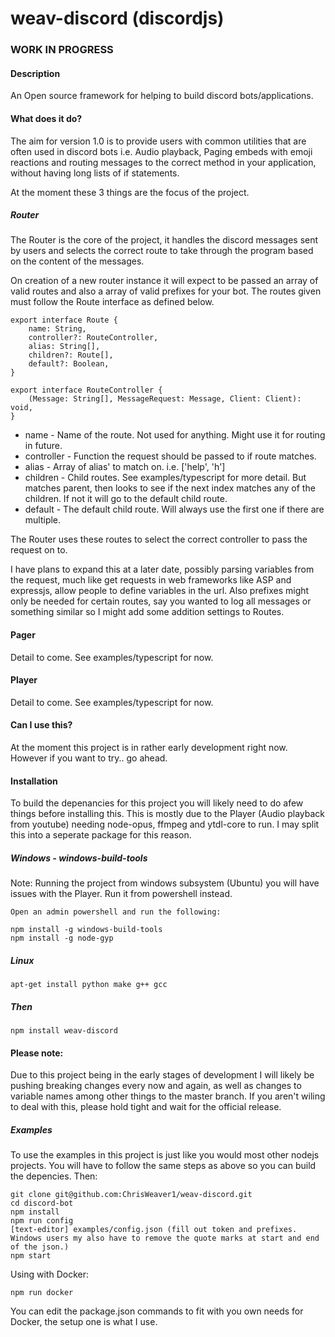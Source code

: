 # weav-discord (discordjs)
### WORK IN PROGRESS

#### Description

An Open source framework for helping to build discord bots/applications.

#### What does it do? 

The aim for version 1.0 is to provide users with common utilities that are often used in discord bots i.e. Audio playback, Paging embeds with emoji reactions and routing messages to the correct method in your application, without having long lists of if statements.

At the moment these 3 things are the focus of the project.

##### Router

The Router is the core of the project, it handles the discord messages sent by users and selects the correct route to take through the program based on the content of the messages. 

On creation of a new router instance it will expect to be passed an array of valid routes and also a array of valid prefixes for your bot. The routes given must follow the Route interface as defined below.

```
export interface Route {
    name: String,
    controller?: RouteController,
    alias: String[],
    children?: Route[],
    default?: Boolean,
}

export interface RouteController {
    (Message: String[], MessageRequest: Message, Client: Client): void,
}
```
 * name - Name of the route. Not used for anything. Might use it for routing in future.
 * controller - Function the request should be passed to if route matches.
 * alias - Array of alias' to match on. i.e. ['help', 'h']
 * children - Child routes. See examples/typescript for more detail. But matches parent, then looks to see if the next index matches any of the children. If not it will go to the default child route.
 * default - The default child route. Will always use the first one if there are multiple.

The Router uses these routes to select the correct controller to pass the request on to. 

I have plans to expand this at a later date, possibly parsing variables from the request, much like get requests in web frameworks like ASP and expressjs, allow people to define variables in the url. Also prefixes might only be needed for certain routes, say you wanted to log all messages or something similar so I might add some addition settings to Routes.

#### Pager 

Detail to come. See examples/typescript for now.

#### Player

Detail to come. See examples/typescript for now.

#### Can I use this?

At the moment this project is in rather early development right now. However if you want to try.. go ahead. 

#### Installation

To build the depenancies for this project you will likely need to do afew things before installing this. This is mostly due to the Player (Audio playback from youtube) needing node-opus, ffmpeg and ytdl-core to run. I may split this into a seperate package for this reason.

##### Windows - windows-build-tools
Note: Running the project from windows subsystem (Ubuntu) you will have issues with the Player. Run it from powershell instead.
```
Open an admin powershell and run the following: 

npm install -g windows-build-tools
npm install -g node-gyp
```

##### Linux 
```
apt-get install python make g++ gcc
```

##### Then
```
npm install weav-discord
```

#### Please note: 
Due to this project being in the early stages of development I will likely be pushing breaking changes every now and again, as well as changes to variable names among other things to the master branch. If you aren't wiling to deal with this, please hold tight and wait for the official release.

##### Examples

To use the examples in this project is just like you would most other nodejs projects. You will have to follow the same steps as above so you can build the depencies. Then:

```
git clone git@github.com:ChrisWeaver1/weav-discord.git
cd discord-bot
npm install
npm run config
[text-editor] examples/config.json (fill out token and prefixes. Windows users my also have to remove the quote marks at start and end of the json.)
npm start
```

Using with Docker:
```
npm run docker
```

You can edit the package.json commands to fit with you own needs for Docker, the setup one is what I use.
